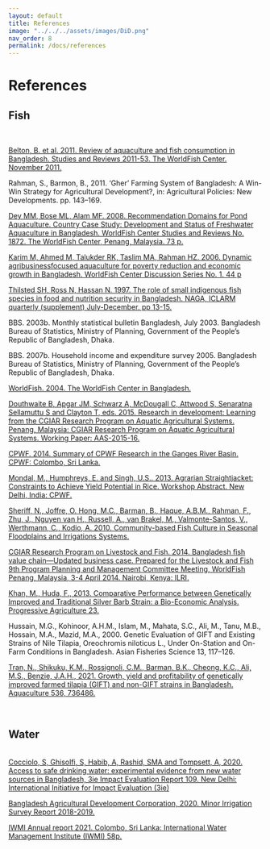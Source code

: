 ```yaml
---
layout: default
title: References
image: "../../../assets/images/DiD.png"
nav_order: 8
permalink: /docs/references
---
```


# References
 
## Fish

<br>

<a href="https://digitalarchive.worldfishcenter.org/bitstream/handle/20.500.12348/1162/WF_2970.pdf?sequence1=">Belton, B. et al. 2011. Review of aquaculture and fish
consumption in Bangladesh. Studies and Reviews
2011-53. The WorldFish Center. November 2011.</a>



Rahman, S., Barmon, B., 2011. ‘Gher’ Farming System of Bangladesh: A Win-Win Strategy for Agricultural Development?, in: Agricultural Policies: New Developments. pp. 143–169.


<a href="https://aquadocs.org/bitstream/handle/1834/19553/9789832346708.pdf?sequence=1&isAllowed=y">Dey MM, Bose ML, Alam MF. 2008. Recommendation Domains for Pond Aquaculture. Country Case Study: Development and Status of Freshwater Aquaculture in Bangladesh. WorldFish Center Studies and Reviews No. 1872. The WorldFish Center, Penang, Malaysia. 73 p. </a>


<a href="https://digitalarchive.worldfishcenter.org/bitstream/handle/20.500.12348/1867/WF_521.pdf?sequence=1&isAllowed=y">Karim M, Ahmed M, Talukder RK, Taslim MA, Rahman HZ. 2006. Dynamic agribusinessfocused aquaculture for poverty reduction and economic growth in Bangladesh. WorldFish Center Discussion Series No. 1. 44 p </a>

<a href="http://worldfish.catalog.cgiar.org/naga/na_2273.pdf">Thilsted SH, Ross N, Hassan N. 1997. The role of small indigenous fish species in food and nutrition security in Bangladesh. NAGA, ICLARM quarterly (supplement) July-December. pp 13-15. </a>


BBS. 2003b. Monthly statistical bulletin Bangladesh, July 2003. Bangladesh Bureau of Statistics, Ministry of Planning, Government of the People’s Republic of Bangladesh, Dhaka.

BBS. 2007b. Household income and expenditure survey 2005. Bangladesh Bureau of Statistics, Ministry of Planning, Government of the People’s Republic of Bangladesh, Dhaka.


<a href="http://pubs.iclarm.net/resource_centre/WF-405.pdf"> WorldFish. 2004. The WorldFish Center in Bangladesh. </a>


<a href="https://core.ac.uk/download/pdf/132684726.pdf">Douthwaite B, Apgar JM, Schwarz A, McDougall C, Attwood S, Senaratna Sellamuttu S and Clayton T, eds. 2015. Research in development: Learning from the CGIAR Research Program on Aquatic Agricultural Systems. Penang, Malaysia: CGIAR Research Program on Aquatic Agricultural Systems. Working Paper: AAS-2015-16.</a>


<a href="https://cgspace.cgiar.org/bitstream/handle/10568/49073/CPWF%20Ganges%20Basin%20Summary%20WEB.pdf?sequence=1&isAllowed=y">CPWF. 2014. Summary of CPWF Research in the Ganges River Basin. CPWF: Colombo, Sri Lanka.</a>



<a href="https://cgspace.cgiar.org/bitstream/handle/10568/35153/Abstract%20for%20EGB%20Workshop_Agrarian%20Straightjacket.pdf?sequence=1&isAllowed=y">Mondal, M., Humphreys, E. and Singh, U.S.. 2013. Agrarian Straightjacket: Constraints to Achieve Yield Potential in Rice. Workshop Abstract. New Delhi, India: CPWF.</a>

<a href="https://digitalarchive.worldfishcenter.org/bitstream/handle/20.500.12348/1285/CP35_Final%20Project%20Report_v7.pdf?sequence1="> Sheriff, N., Joffre, O. Hong, M.C., Barman, B., Haque, A.B.M., Rahman, F., Zhu, J., Nguyen van H., Russell, A., van Brakel, M., Valmonte-Santos, V., Werthmann, C., Kodio, A. 2010. Community-based Fish Culture in Seasonal Floodplains
and Irrigations Systems. </a>

<a href="https://cgspace.cgiar.org/bitstream/handle/10568/41578/PPMC9_IB_Bangladeshvc_business_case_april2014.pdf?sequence=1&isAllowed=y">CGIAR Research Program on Livestock and Fish. 2014. Bangladesh fish value chain—Updated business case. Prepared for the Livestock and Fish 9th Program Planning and Management Committee Meeting, WorldFish Penang, Malaysia, 3-4 April 2014. Nairobi, Kenya: ILRI.</a>

<a href="https://www.researchgate.net/publication/275941079_Comparative_Performance_between_Genetically_Improved_and_Traditional_Silver_Barb_Strain_a_Bio-Economic_Analysis">Khan, M., Huda, F., 2013. Comparative Performance between Genetically Improved and Traditional Silver Barb Strain: a Bio-Economic Analysis. Progressive Agriculture 23.</a>

Hussain, M.G., Kohinoor, A.H.M., Islam, M., Mahata, S.C., Ali, M., Tanu, M.B., Hossain, M.A., Mazid, M.A., 2000. Genetic Evaluation of GIFT and Existing Strains of Nile Tilapia, Oreochromis niloticus L., Under On-Station and On-Farm Conditions in Bangladesh. Asian Fisheries Science 13, 117–126.

<a href="https://digitalarchive.worldfishcenter.org/bitstream/handle/20.500.12348/4504/e0588464ee8675709957385a8f551cd6.pdf?sequence3=">Tran, N., Shikuku, K.M., Rossignoli, C.M., Barman, B.K., Cheong, K.C., Ali, M.S., Benzie, J.A.H., 2021. Growth, yield and profitability of genetically improved farmed tilapia (GIFT) and non-GIFT strains in Bangladesh. Aquaculture 536, 736486. </a>

<a href=""></a>
<a href=""></a>


<a href=""></a>
<a href=""></a>
<a href=""></a>
<a href=""></a>
<a href=""></a>
<a href=""></a>

<a href=""></a>
<a href=""></a>
<a href=""></a>
<a href=""></a>
<a href=""></a>
<a href=""></a>




<br>


## Water

<br>
<a href="https://www.3ieimpact.org/evidence-hub/publications/impact-evaluations/access-safe-drinking-water-experimental-evidence-new">Cocciolo, S, Ghisolfi, S, Habib, A, Rashid, SMA and Tompsett, A, 2020. Access to safe drinking water: experimental evidence from new water sources in Bangladesh, 3ie Impact Evaluation Report 109. New Delhi: International Initiative for Impact Evaluation (3ie) </a>

<a href="http://badc.portal.gov.bd/sites/default/files/files/badc.portal.gov.bd/page/c23bdffd_22fd_4f15_8fc4_b1fc7a91a36a/2020-09-01-14-15-bbb411c861df9a62fdafcccbd8025192.pdf">Bangladesh Agricultural Development Corporation, 2020. Minor Irrigation Survey Report 2018-2019. </a>

<a href="https://www.iwmi.cgiar.org/About_IWMI/Strategic_Documents/Annual_Reports/2022/iwmi-annual-report-2021.pdf"> IWMI Annual report 2021. Colombo, Sri Lanka: International Water Management Institute (IWMI) 58p.</a>
<br> 

